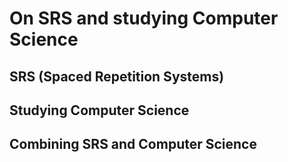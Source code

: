 # On SRS and studying Computer Science

## SRS (Spaced Repetition Systems)

## Studying Computer Science

## Combining SRS and Computer Science
